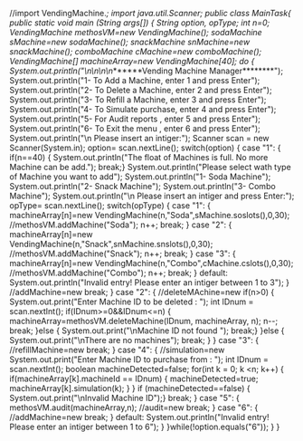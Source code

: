 //import VendingMachine.*;
import java.util.Scanner;
public class MainTask{
	public static void main (String args[]) 
	{
		String option, opType;
		int n=0; 
		VendingMachine methosVM=new VendingMachine();
		sodaMachine sMachine=new sodaMachine();
		snackMachine snMachine=new snackMachine();
		comboMachine cMachine=new comboMachine();
		VendingMachine[] machineArray=new VendingMachine[40];
		do
		{
			System.out.println("\n\n\n\n*******Vending Machine Manager********");
			System.out.println("1- To Add a Machine, enter 1 and press Enter");
			System.out.println("2- To Delete a Machine, enter 2 and press Enter");
			System.out.println("3- To Refill a Machine, enter 3 and press Enter");
		    System.out.println("4- To Simulate purchase, enter 4 and press Enter");
		    System.out.println("5- For Audit reports , enter 5 and press Enter");
		    System.out.println("6- To Exit the menu , enter 6 and press Enter");
		    System.out.println("\n Please insert an intiger:");
		    Scanner scan = new Scanner(System.in);
		    option= scan.nextLine();
		    switch(option)
		    {
		    	case "1":
		    	{
		    		if(n==40)
		    		{	System.out.println("The float of Machines is full. No more Machine can be add.");
		    			break;}
		    		System.out.println("Please select wath type of Machine you want to add");
		    		System.out.println("1- Soda Machine");
					System.out.println("2- Snack Machine");
					System.out.println("3- Combo Machine");
				    System.out.println("\n Please insert an intiger and press Enter:");
				    opType= scan.nextLine();
				    switch(opType)
				    {
				    	case "1":
				    	{
				    		 machineArray[n]=new VendingMachine(n,"Soda",sMachine.soslots(),0,30);
				    		 //methosVM.addMachine("Soda");
				    		 n++;
				    		break;
				    	}
				    	case "2":
				    	{
				    		machineArray[n]=new VendingMachine(n,"Snack",snMachine.snslots(),0,30);
				    		//methosVM.addMachine("Snack");
				    		n++;
				    		break;
				    	}
				    	case "3":
				    	{
				    		machineArray[n]=new VendingMachine(n,"Combo",cMachine.cslots(),0,30);
				    		//methosVM.addMachine("Combo");
				    		n++;
				    		break;
				    	}
				    	default:
				    		System.out.println("Invalid entry! Please enter an intiger between 1 to 3");
				    }
		    		//addMachine=new
		    		break;
		    	}
		    	case "2":
		    	{
		    		//deleteMAchine=new
		    		if(n>0)
			        {
		    			System.out.print("Enter Machine ID to be deleted : ");
		    			int IDnum = scan.nextInt();
		    			if(IDnum>=0&&IDnum<=n)
		    			{	machineArray=methosVM.deleteMachine(IDnum, machineArray, n);
			        		n--;
			        		break;
		    			}else
		    			{	System.out.print("\nMachine ID not found ");
		        			break;}
			        }else
			        {	System.out.print("\nThere are no machines");
		        		break;
			        }
		    	}
		    	case "3":
		    	{
		    		//refillMachine=new
		    		break;
		    	}
		    	case "4":
		    	{
		    		//simulation=new
		    		System.out.print("Enter Machine ID to purchase from : ");
			        int IDnum = scan.nextInt();
			        boolean machineDetected=false;
			        for(int k = 0; k <n; k++)
			        {   if(machineArray[k].machineId == IDnum)
			            {	machineDetected=true;
			            	machineArray[k].simulation(k);
			            }
					}
			        if (machineDetected==false) 
			        {  	System.out.print("\nInvalid Machine ID");}
		    		break;
		    	}
		    	case "5":
		    	{
		    		methosVM.audit(machineArray,n);		    		//audit=new
		    		break;
		    	}
		    	case "6":
		    	{
		    		//addMachine=new
		    		break;
		    	}
		    	default:
		    		System.out.println("Invalid entry! Please enter an intiger between 1 to 6");
		    }
		}while(!option.equals("6"));
	}
}
